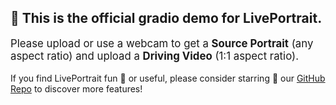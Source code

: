 ## 🤗 This is the official gradio demo for LivePortrait.
<div style="font-size: 1.2em;">
    Please upload or use a webcam to get a <strong>Source Portrait</strong> (any aspect ratio) and upload a <strong>Driving Video</strong> (1:1 aspect ratio).
</div><br>
<div style="font-size: 1.0em;">
    If you find LivePortrait fun 🤪 or useful, please consider starring 🌟 our <a href="https://github.com/KwaiVGI/LivePortrait">GitHub Repo</a> to discover more features!
</div>
